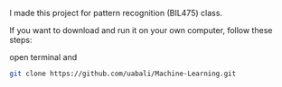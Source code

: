 I made this project for pattern recognition (BIL475) class.

If you want to download and run it on your own computer, follow these steps:

open terminal and

```bash
git clone https://github.com/uabali/Machine-Learning.git
